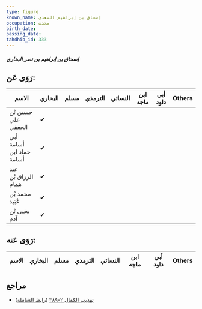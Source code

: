 ```yaml
---
type: figure
known_name: إسحاق بن إبراهيم السعدي
occupation: محدث
birth_date:
passing_date:
tahdhib_id: 333
---
```

##### إسحاق بن إبراهيم بن نصر البخاري

## رَوَى عَن:
| الاسم                    | البخاري | مسلم | الترمذي | النسائي | ابن ماجه | أبي داود | Others |
| ------------------------ | ------- | ---- | ------- | ------- | -------- | -------- | ------ |
| حسين بْن علي الجعفي      | ✔       |      |         |         |          |          |        |
| أبي أسامة حماد ابن أسامة | ✔       |      |         |         |          |          |        |
| عبد الرزاق بْن همام      | ✔       |      |         |         |          |          |        |
| محمد بْن عُبَيد          | ✔       |      |         |         |          |          |        |
| يحيى بْن آدم             | ✔       |      |         |         |          |          |        |
## رَوَى عَنه:
| الاسم | البخاري | مسلم | الترمذي | النسائي | ابن ماجه | أبي داود | Others |
| ----- | ------- | ---- | ------- | ------- | -------- | -------- | ------ |
## مراجع
- [تهذيب الكمال ٢-٣٨٩](obsidian://open?vault=Tahdhib-al-Kamal&file=Figures/٣٣٣-إسحاق%20بن%20إبراهيم%20بن%20نصر%20البخاري) ([رابط الشاملة](https://shamela.ws/book/3722/870))